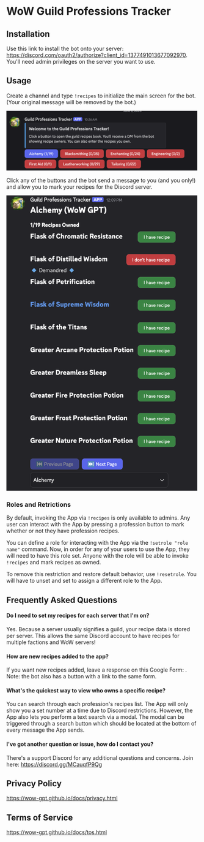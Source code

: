 # WoW Guild Professions Tracker

## Installation

Use this link to install the bot onto your server: <a href="https://discord.com/oauth2/authorize?client_id=1377491013677092970">https://discord.com/oauth2/authorize?client_id=1377491013677092970</a>.  You'll need admin privileges on the server you want to use.

## Usage
Create a channel and type <code>!recipes</code> to initialize the main screen for the bot.  (Your original message will be removed by the bot.)
                
<img width="500" src="main.png" />

Click any of the buttons and the bot send a message to you (and you only!) and allow you to mark your recipes for the Discord server.

<img width="500" src="book.png" />

### Roles and Retrictions
By default, invoking the App via <code>!recipes</code> is only available to admins.  Any user can interact with the App by pressing a profession button to mark whether or not they have profession recipes.

You can define a role for interacting with the App via the <code>!setrole "role name"</code> command.  Now, in order for any of your users to use the App, they will need to have this role set.  Anyone with the role will be able to invoke <code>!recipes</code> and mark recipes as owned.

To remove this restriction and restore default behavior, use <code>!resetrole</code>.  You will have to unset and set to assign a different role to the App.

## Frequently Asked Questions

#### Do I need to set my recipes for each server that I'm on?
Yes.  Because a server usually signifies a guild, your recipe data is stored per server.  This allows the same Discord account to have recipes for multiple factions and WoW servers!

#### How are new recipes added to the app?
If you want new recipes added, leave a response on this Google Form: <a href="https://docs.google.com/forms/d/e/1FAIpQLSfH2Jm-jeN89_lrcyDUp2zZL9S_YSyaEstQzcEgTQl-yv_nZw/viewform?usp=dialog"></a>.  Note: the bot also has a button with a link to the same form.

#### What's the quickest way to view who owns a specific recipe?
You can search through each profession's recipes list.  The App will only show you a set number at a time due to Discord restrictions.  However, the App also lets you perform a text search via a modal.  The modal can be triggered through a search button which should be located at the bottom of every message the App sends.

#### I've got another question or issue, how do I contact you?
There's a support Discord for any additional questions and concerns.  Join here: <a href="https://discord.gg/MCauqfP9Qg">https://discord.gg/MCauqfP9Qg</a>

## Privacy Policy
<a href="https://wow-gpt.github.io/docs/privacy.html">https://wow-gpt.github.io/docs/privacy.html</a>

## Terms of Service
<a href="https://wow-gpt.github.io/docs/tos.html">https://wow-gpt.github.io/docs/tos.html</a>

